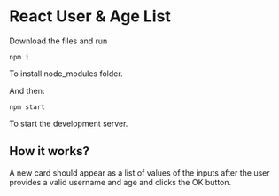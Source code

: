 # React User & Age List

Download the files and run
```
npm i
```
To install node_modules folder.

And then:
```
npm start
```
To start the development server.

## How it works?

A new card should appear as a list of values of the inputs after the user provides a valid username and age and clicks the OK button.